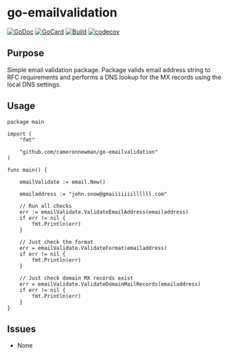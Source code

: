# go-emailvalidation

[![GoDoc][1]][2]
[![GoCard][3]][4]
[![Build][5]][6]
[![codecov][7]][8]

[1]: https://godoc.org/github.com/cameronnewman/go-emailvalidation?status.svg
[2]: https://godoc.org/github.com/cameronnewman/go-emailvalidation
[3]: https://goreportcard.com/badge/github.com/cameronnewman/go-emailvalidation
[4]: https://goreportcard.com/report/github.com/cameronnewman/go-emailvalidation
[5]: https://travis-ci.org/cameronnewman/go-emailvalidation.svg?branch=master
[6]: https://travis-ci.org/cameronnewman/go-emailvalidation
[7]: https://codecov.io/gh/cameronnewman/go-emailvalidation/branch/master/graph/badge.svg
[8]: https://codecov.io/gh/cameronnewman/go-emailvalidation


## Purpose ##

Simple email validation package. Package valids email address string to RFC requirements and performs a DNS lookup for the MX records using the local DNS settings.

## Usage

```
package main

import (
	"fmt"

	"github.com/cameronnewman/go-emailvalidation"
)

func main() {

	emailValidate := email.New()

	emailaddress := "john.snow@gmaiiiiiiillllll.com"

	// Run all checks
	err := emailValidate.ValidateEmailAddress(emailaddress)
	if err != nil {
		fmt.Println(err)
	}

	// Just check the format
	err = emailValidate.ValidateFormat(emailaddress)
	if err != nil {
		fmt.Println(err)
	}

	// Just check domain MX records exist
	err = emailValidate.ValidateDomainMailRecords(emailaddress)
	if err != nil {
		fmt.Println(err)
	}
}
```


## Issues
* None
